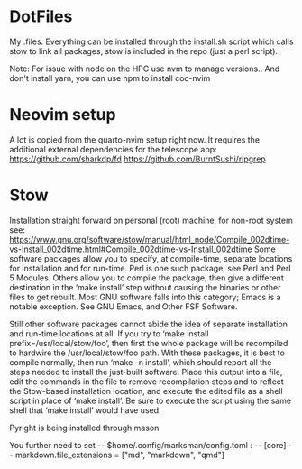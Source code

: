 # DotFiles

My .files. Everything can be installed through the install.sh script which calls stow to link all packages, stow is included in the repo (just a perl script).

Note:
For issue with node on the HPC use nvm to manage versions.. And don't install yarn, you can use npm to install coc-nvim

# Neovim setup
A lot is copied from the quarto-nvim setup right now. It requires the additional external dependencies for the telescope app:
https://github.com/sharkdp/fd
https://github.com/BurntSushi/ripgrep

# Stow
Installation straight forward on personal (root) machine, for non-root system see:
https://www.gnu.org/software/stow/manual/html_node/Compile_002dtime-vs-Install_002dtime.html#Compile_002dtime-vs-Install_002dtime
Some software packages allow you to specify, at compile-time, separate locations for installation and for run-time. Perl is one such package; see Perl and Perl 5 Modules. Others allow you to compile the package, then give a different destination in the ‘make install’ step without causing the binaries or other files to get rebuilt. Most GNU software falls into this category; Emacs is a notable exception. See GNU Emacs, and Other FSF Software.

Still other software packages cannot abide the idea of separate installation and run-time locations at all. If you try to ‘make install prefix=/usr/local/stow/foo’, then first the whole package will be recompiled to hardwire the /usr/local/stow/foo path. With these packages, it is best to compile normally, then run ‘make -n install’, which should report all the steps needed to install the just-built software. Place this output into a file, edit the commands in the file to remove recompilation steps and to reflect the Stow-based installation location, and execute the edited file as a shell script in place of ‘make install’. Be sure to execute the script using the same shell that ‘make install’ would have used.

Pyright is being installed through mason

You further need to set
-- $home/.config/marksman/config.toml :
-- [core]
-- markdown.file_extensions = ["md", "markdown", "qmd"]
